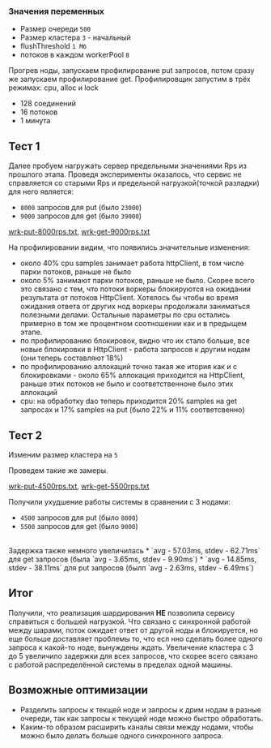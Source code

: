 ### Значения переменных
* Размер очереди `500`
* Размер кластера `3` - начальный
* flushThreshold `1 Мб`
* потоков в каждом workerPool `8`

Прогрев ноды, запускаем профилирование put запросов, потом сразу же запускаем профилирование get. 
Профилировщик запустим в трёх режимах: cpu, alloc и lock

* 128 соединений
* 16 потоков
* 1 минута

## Тест 1

Далее пробуем нагружать сервер предельными значениями Rps из прошлого этапа.
Проведя эксперименты оказалось, что сервис не справляется со старыми Rps и предельной нагрузкой(точкой разладки) для него является:
* `8000` запросов для put (было `23000`)
* `9000` запросов для get (было `39000`)

[wrk-put-8000rps.txt](..%2Fresults%2Fwrk-put-8000rps.txt), [wrk-get-9000rps.txt](..%2Fresults%2Fwrk-get-9000rps.txt)

На профилировании видим, что появились значительные изменения:
- около 40% cpu samples занимает работа httpClient, в том числе парки потоков, раньше не было
- около 5% занимают парки потоков, раньше не было. Скорее всего это связано с тем, что потоки воркеры блокируются на ожидании результата от потоков HttpClient. Хотелось бы чтобы во время ожидания ответа от других нод воркеры продолжали заниматься полезными делами.
Остальные параметры по cpu остались примерно в том же процентном соотношении как и в предыщем этапе.
- по профилированию блокировок, видно что их стало больше, все новые блокировки в HttpClient - работа запросов к другим нодам (они теперь составляют 18%)
- по профилированию аллокаций точно такая же итория как и с блокировками - около 65% аллокация приходится на HttpClient, раньше этих потоков не было и соответственноне было этих аллокаций
- cpu: на обработку dao теперь приходится 20% samples на get запросах и 17% samples на put (было 22% и 11% соответсвенно)

## Тест 2

Изменим размер кластера на `5`

Проведем такие же замеры.

[wrk-put-4500rps.txt](..%2Fresults%2Fcluster_size_5%2Fwrk-put-4500rps.txt), [wrk-get-5500rps.txt](..%2Fresults%2Fcluster_size_5%2Fwrk-get-5500rps.txt)

Получили ухудшение работы системы в сравнении с 3 нодами:
* `4500` запросов для put (было `8000`)
* `5500` запросов для get (было `9000`)
<br/>
Задержка также немного увеличилась 
* `avg - 57.03ms,  stdev - 62.71ms` для get запросов (была `avg - 3.65ms, stdev - 9.90ms`)
* `avg - 14.85ms, stdev - 38.11ms` для put запросов (былп `avg - 2.63ms, stdev - 6.49ms`)

## Итог

Получили, что реализация шардирования **НЕ** позволила сервису справиться с большей нагрузкой. Что связано с синхронной работой между шарами, поток ожидает ответ от другой ноды и блокируется, но еще больше доставляет проблемы то, что есл нно сделать более одного запроса к какой-то ноде, вынуждены ждать.
Увеличение кластера с 3 до 5 увеличило задержки для всех запросов, что скорее всего связано с работой распределённой системы в пределах одной машины.

## Возможные оптимизации
* Разделить запросы к текщей ноде и запросы к дрим нодам в разные очереди, так как запросы к текущей ноде можно быстро обработать.
* Каким-то образом расширить каналы связи между нодами, чтобы можно было делать больше одного синхронного запроса.